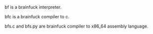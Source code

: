 bf is a brainfuck interpreter.

bfc is a brainfuck compiler to c.

bfs.c and bfs.py are brainfuck compiler to x86_64 assembly language.
